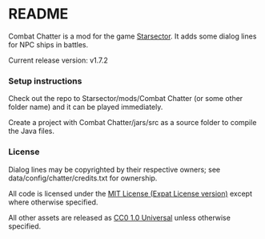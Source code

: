 # README #

Combat Chatter is a mod for the game [Starsector](http://fractalsoftworks.com). It adds some dialog lines for NPC ships in battles.

Current release version: v1.7.2

### Setup instructions ###
Check out the repo to Starsector/mods/Combat Chatter (or some other folder name) and it can be played immediately. 

Create a project with Combat Chatter/jars/src as a source folder to compile the Java files.

### License ###
Dialog lines may be copyrighted by their respective owners; see data/config/chatter/credits.txt for ownership.

All code is licensed under the [MIT License (Expat License version)](https://opensource.org/licenses/MIT) except where otherwise specified.

All other assets are released as [CC0 1.0 Universal](https://creativecommons.org/publicdomain/zero/1.0/) unless otherwise specified.